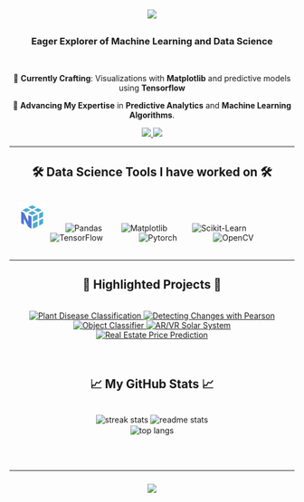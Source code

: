 <h1 align="center">
    <img src="https://readme-typing-svg.herokuapp.com/?font=Righteous&size=35&color=7F00FF&center=true&vCenter=true&width=500&height=70&duration=4000&lines=Hi+There!+🌍;I'm+Bhavani+Shankar!;" />
</h1>

<h3 align="center">Eager Explorer of Machine Learning and Data Science</h3>

<br/>

<div align="center">
 
 🔭 **Currently Crafting**: Visualizations with **Matplotlib** and predictive models using **Tensorflow**
 
 🌱 **Advancing My Expertise** in **Predictive Analytics** and **Machine Learning Algorithms**.
 
 </div>
 
<div align="center">
  <a href="mailto:abhavanishankar2002@gmail.com">
    <img src="https://img.shields.io/badge/Email-D14836?style=for-the-badge&logo=gmail&logoColor=white&background=DD2727" />
  </a>
  <a href="https://www.linkedin.com/in/abs768/" target="_blank">
    <img src="https://img.shields.io/badge/LinkedIn-%230077B5.svg?&style=for-the-badge&logo=linkedin&logoColor=white&background=0077B5" />
  </a>
</div>

<hr/>

<h2 align="center">🛠️ Data Science Tools I have worked on 🛠️</h2>
<br/>
<div align="center">
    <img src="https://github.com/valohai/ml-logos/raw/master/numpy.svg" alt="Numpy" style="width: 50px; height: auto; margin-right: 30px;"/>
    <img src="https://github.com/valohai/ml-logos/raw/master/pandas.svg" alt="Pandas" style="width: 60px; height: auto; margin-right: 30px;"/>
    <img src="https://github.com/valohai/ml-logos/raw/master/matplotlib.svg" alt="Matplotlib" style="width: 80px; height: auto; margin-right: 40px;"/>
    <img src="https://github.com/valohai/ml-logos/raw/master/scikit-learn.svg" alt="Scikit-Learn" style="width: 100px; height: auto; margin-right: 70px;"/>
    <img src="https://skillicons.dev/icons?i=tensorflow" alt="TensorFlow" style="width: 50px; height: auto; margin-right: 60px;"/>
    <img src="https://github.com/valohai/ml-logos/raw/master/pytorch.svg" alt="Pytorch" style="width: 80px; height: auto; margin-right: 60px;"/>
    <img src="https://skillicons.dev/icons?i=opencv" alt="OpenCV" style="width: 50px; height: auto;"/>
</div>
<br/>
<hr/>


<div align="center">
  <h2>🌟 Highlighted Projects 🌟</h2>
  <br>
  <!-- Plant Disease Classification -->
  <a href="https://github.com/abs768/Plant-Disease-Classification-Using-Densenet-169-Architecture-of-CNN">
    <img alt="Plant Disease Classification" src="https://github-readme-stats.vercel.app/api/pin/?username=abs768&repo=Plant-Disease-Classification-Using-Densenet-169-Architecture-of-CNN&theme=nightowl" />
  </a>
  <!-- Detecting changes using Pearson Correlation Coefficient -->
  <a href="https://github.com/abs768/Detecting-changes-between-two-images-using-Pearson-Correlation-Coefficient">
    <img alt="Detecting Changes with Pearson" src="https://github-readme-stats.vercel.app/api/pin/?username=abs768&repo=Detecting-changes-between-two-images-using-Pearson-Correlation-Coefficient&theme=nightowl" />
  </a>
  <br/>
  <!-- Object Classifier using Computer Vision -->
  <a href="https://github.com/abs768/Object-Classifier-using-Computer-Vision">
    <img alt="Object Classifier" src="https://github-readme-stats.vercel.app/api/pin/?username=abs768&repo=Object-Classifier-using-Computer-Vision&theme=nightowl" />
  </a>
  <!-- AR/VR Solar System -->
  <a href="https://github.com/abs768/arvr-solar-system">
    <img alt="AR/VR Solar System" src="https://github-readme-stats.vercel.app/api/pin/?username=abs768&repo=arvr-solar-system&theme=nightowl" />
  </a>
  <br/>
  <!-- Real Estate Price Prediction -->
  <a href="https://github.com/abs768/Real-Estate-Price-Prediction">
    <img alt="Real Estate Price Prediction" src="https://github-readme-stats.vercel.app/api/pin/?username=abs768&repo=Real-Estate-Price-Prediction&theme=nightowl" />
  </a>
  <br/><br/><br/>
</div>


<h2 align="center">📈 My GitHub Stats 📈</h2>
<br>
<div align=center>
  <img width=390 src="https://github-readme-streak-stats.herokuapp.com/?user=abs768&theme=nightowl&border_radius=10" alt="streak stats"/>
  <img width=390 src="https://github-readme-stats.vercel.app/api?username=abs768&show_icons=true&theme=nightowl&border_radius=10" alt="readme stats" />
  <br/>
  <img width=325 align="center" src="https://github-readme-stats.vercel.app/api/top-langs/?username=abs768&layout=compact&theme=nightowl&border_radius=10" alt="top langs" />
</div>

<br/><br/>
<hr/>

<h3 align="center">
    <img src="https://readme-typing-svg.herokuapp.com/?font=Righteous&size=25&center=true&vCenter=true&width=500&height=70&duration=4000&lines=Thank+you+for+stopping+by!;Connect+with+me+on+LinkedIn!;Let's+build+something+amazing+together!;">
</h3>

<br/>
